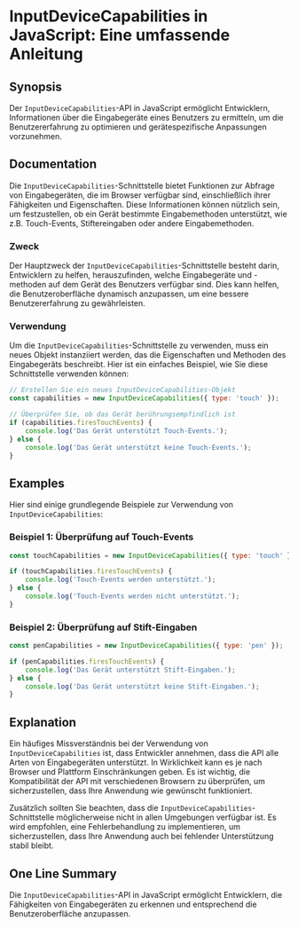 <!--
Meta Description: # InputDeviceCapabilities in JavaScript: Eine umfassende Anleitung ## Synopsis Der `InputDeviceCapabilities`-API in JavaScript ermöglicht Entwicklern,...
Meta Keywords: inputdevicecapabilities, die, unterstützt, touch, gerät
-->

# InputDeviceCapabilities in JavaScript: Eine umfassende Anleitung

## Synopsis
Der `InputDeviceCapabilities`-API in JavaScript ermöglicht Entwicklern, Informationen über die Eingabegeräte eines Benutzers zu ermitteln, um die Benutzererfahrung zu optimieren und gerätespezifische Anpassungen vorzunehmen.

## Documentation
Die `InputDeviceCapabilities`-Schnittstelle bietet Funktionen zur Abfrage von Eingabegeräten, die im Browser verfügbar sind, einschließlich ihrer Fähigkeiten und Eigenschaften. Diese Informationen können nützlich sein, um festzustellen, ob ein Gerät bestimmte Eingabemethoden unterstützt, wie z.B. Touch-Events, Stiftereingaben oder andere Eingabemethoden.

### Zweck
Der Hauptzweck der `InputDeviceCapabilities`-Schnittstelle besteht darin, Entwicklern zu helfen, herauszufinden, welche Eingabegeräte und -methoden auf dem Gerät des Benutzers verfügbar sind. Dies kann helfen, die Benutzeroberfläche dynamisch anzupassen, um eine bessere Benutzererfahrung zu gewährleisten.

### Verwendung
Um die `InputDeviceCapabilities`-Schnittstelle zu verwenden, muss ein neues Objekt instanziiert werden, das die Eigenschaften und Methoden des Eingabegeräts beschreibt. Hier ist ein einfaches Beispiel, wie Sie diese Schnittstelle verwenden können:

```javascript
// Erstellen Sie ein neues InputDeviceCapabilities-Objekt
const capabilities = new InputDeviceCapabilities({ type: 'touch' });

// Überprüfen Sie, ob das Gerät berührungsempfindlich ist
if (capabilities.firesTouchEvents) {
    console.log('Das Gerät unterstützt Touch-Events.');
} else {
    console.log('Das Gerät unterstützt keine Touch-Events.');
}
```

## Examples
Hier sind einige grundlegende Beispiele zur Verwendung von `InputDeviceCapabilities`:

### Beispiel 1: Überprüfung auf Touch-Events
```javascript
const touchCapabilities = new InputDeviceCapabilities({ type: 'touch' });

if (touchCapabilities.firesTouchEvents) {
    console.log('Touch-Events werden unterstützt.');
} else {
    console.log('Touch-Events werden nicht unterstützt.');
}
```

### Beispiel 2: Überprüfung auf Stift-Eingaben
```javascript
const penCapabilities = new InputDeviceCapabilities({ type: 'pen' });

if (penCapabilities.firesTouchEvents) {
    console.log('Das Gerät unterstützt Stift-Eingaben.');
} else {
    console.log('Das Gerät unterstützt keine Stift-Eingaben.');
}
```

## Explanation
Ein häufiges Missverständnis bei der Verwendung von `InputDeviceCapabilities` ist, dass Entwickler annehmen, dass die API alle Arten von Eingabegeräten unterstützt. In Wirklichkeit kann es je nach Browser und Plattform Einschränkungen geben. Es ist wichtig, die Kompatibilität der API mit verschiedenen Browsern zu überprüfen, um sicherzustellen, dass Ihre Anwendung wie gewünscht funktioniert.

Zusätzlich sollten Sie beachten, dass die `InputDeviceCapabilities`-Schnittstelle möglicherweise nicht in allen Umgebungen verfügbar ist. Es wird empfohlen, eine Fehlerbehandlung zu implementieren, um sicherzustellen, dass Ihre Anwendung auch bei fehlender Unterstützung stabil bleibt.

## One Line Summary
Die `InputDeviceCapabilities`-API in JavaScript ermöglicht Entwicklern, die Fähigkeiten von Eingabegeräten zu erkennen und entsprechend die Benutzeroberfläche anzupassen.